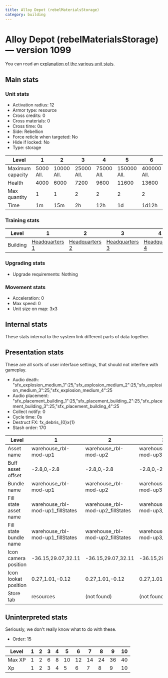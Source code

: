 ```yaml
---
title: Alloy Depot (rebelMaterialsStorage)
category: building
---
```


# Alloy Depot (rebelMaterialsStorage) — version 1099

You can read an [explanation  of the various unit stats](unitexplained.md).

## Main stats

### Unit stats

  * Activation radius: 12
  * Armor type: resource
  * Cross credits: 0
  * Cross materials: 0
  * Cross time: 0s
  * Side: Rebellion
  * Force reticle when targeted: No
  * Hide if locked: No
  * Type: storage

|Level           |1         |2          |3          |4          |5           |6           |7           |8           |9            |10           |
|----------------|----------|-----------|-----------|-----------|------------|------------|------------|------------|-------------|-------------|
|Maximum capacity|5000  All.|10000  All.|25000  All.|75000  All.|150000  All.|400000  All.|500000  All.|700000  All.|1000000  All.|1500000  All.|
|Health          |4000      |6000       |7200       |9600       |11600       |13600       |15600       |17600       |19600        |21600        |
|Max quantity    |1         |1          |2          |2          |2           |2           |2           |3           |4            |4            |
|Time            |1m        |15m        |2h         |12h        |1d          |1d12h       |2d          |3d          |6d           |1w3d         |


### Training stats

|Level   |1                             |2                             |3                             |4                             |5                             |6                             |7                             |8                             |9                             |10                             |
|--------|------------------------------|------------------------------|------------------------------|------------------------------|------------------------------|------------------------------|------------------------------|------------------------------|------------------------------|-------------------------------|
|Building|[Headquarters 1](rebelHQ.html)|[Headquarters 2](rebelHQ.html)|[Headquarters 3](rebelHQ.html)|[Headquarters 4](rebelHQ.html)|[Headquarters 5](rebelHQ.html)|[Headquarters 6](rebelHQ.html)|[Headquarters 7](rebelHQ.html)|[Headquarters 8](rebelHQ.html)|[Headquarters 9](rebelHQ.html)|[Headquarters 10](rebelHQ.html)|


### Upgrading stats

  * Upgrade requirements: Nothing

### Movement stats

  * Acceleration: 0
  * Max speed: 0
  * Unit size on map: 3x3

## Internal stats

These stats internal to the system link different parts of data together.


## Presentation stats

These are all sorts of user interface settings, that should not interfere with gameplay.

  * Audio death: "sfx_explosion_medium_1":25,"sfx_explosion_medium_2":25,"sfx_explosion_medium_3":25,"sfx_explosion_medium_4":25
  * Audio placement: "sfx_placement_building_1":25,"sfx_placement_building_2":25,"sfx_placement_building_3":25,"sfx_placement_building_4":25
  * Collect notify: 0
  * Cycle time: 0s
  * Destruct FX: fx_debris_{0}x{1}
  * Stash order: 170

|Level                 |1                               |2                               |3                               |4                               |5                               |6                               |7                               |8-10                            |
|----------------------|--------------------------------|--------------------------------|--------------------------------|--------------------------------|--------------------------------|--------------------------------|--------------------------------|--------------------------------|
|Asset name            |warehouse_rbl-mod-up1           |warehouse_rbl-mod-up2           |warehouse_rbl-mod-up3           |warehouse_rbl-mod-up4           |warehouse_rbl-mod-up5           |warehouse_rbl-mod-up6           |warehouse_rbl-mod-up7           |warehouse_rbl-mod-up8           |
|Buff asset offset     |-2.8,0,-2.8                     |-2.8,0,-2.8                     |-2.8,0,-2.8                     |-3.2,0.4,-3.2                   |-1.0, 0.0, -1.8                 |-1.0, 0.0, -1.8                 |-1.0, 0.0, -1.8                 |-1.0, 0.0, -1.8                 |
|Bundle name           |warehouse_rbl-mod-up1           |warehouse_rbl-mod-up2           |warehouse_rbl-mod-up3           |warehouse_rbl-mod-up4           |warehouse_rbl-mod-up5           |warehouse_rbl-mod-up6           |warehouse_rbl-mod-up7           |warehouse_rbl-mod-up8           |
|Fill state asset name |warehouse_rbl-mod-up1_fillStates|warehouse_rbl-mod-up2_fillStates|warehouse_rbl-mod-up3_fillStates|warehouse_rbl-mod-up4_fillStates|warehouse_rbl-mod-up5_fillStates|warehouse_rbl-mod-up6_fillStates|warehouse_rbl-mod-up7_fillStates|warehouse_rbl-mod-up7_fillStates|
|Fill state bundle name|warehouse_rbl-mod-up1_fillStates|warehouse_rbl-mod-up2_fillStates|warehouse_rbl-mod-up3_fillStates|warehouse_rbl-mod-up4_fillStates|warehouse_rbl-mod-up5_fillStates|warehouse_rbl-mod-up6_fillStates|warehouse_rbl-mod-up7_fillStates|warehouse_rbl-mod-up7_fillStates|
|Icon camera position  |-36.15,29.07,32.11              |-36.15,29.07,32.11              |-36.15,29.07,32.11              |-36.15,29.07,32.11              |-36.15,29.07,32.11              |-36.15,29.07,32.11              |-36.15,29.07,32.05              |-38.8,31.03,34.18               |
|Icon lookat position  |0.27,1.01,-0.12                 |0.27,1.01,-0.12                 |0.27,1.01,-0.12                 |0.27,1.01,-0.12                 |0.27,1.01,-0.12                 |0.27,1.01,-0.12                 |0.27,1.01,-0.18                 |0.1,1.05,-0.25                  |
|Store tab             |resources                       |(not found)                     |(not found)                     |(not found)                     |(not found)                     |(not found)                     |(not found)                     |(not found)                     |


## Uninterpreted stats

Seriously, we don't really know what to do with these.

  * Order: 15

|Level |1|2|3|4|5 |6 |7 |8 |9 |10|
|------|-|-|-|-|--|--|--|--|--|--|
|Max XP|1|2|6|8|10|12|14|24|36|40|
|Xp    |1|2|3|4|5 |6 |7 |8 |9 |10|


